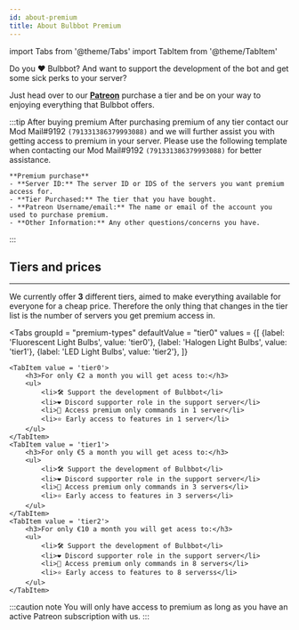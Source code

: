```yaml
---
id: about-premium
title: About Bulbbot Premium
---
```


import Tabs from '@theme/Tabs'
import TabItem from '@theme/TabItem'

Do you ❤️ Bulbbot? And want to support the development of the bot and get some sick perks to your server?

Just head over to our [**Patreon**](https://www.patreon.com/bulbbot) purchase a tier and be on your way to enjoying everything that Bulbbot offers.

:::tip After buying premium
After purchasing premium of any tier contact our Mod Mail#9192 `(791331386379993088)` and we will further assist you with getting access to premium in your server. Please use the following template when contacting our Mod Mail#9192 `(791331386379993088)` for better assistance. 

```
**Premium purchase**
- **Server ID:** The server ID or IDS of the servers you want premium access for.
- **Tier Purchased:** The tier that you have bought.
- **Patreon Username/email:** The name or email of the account you used to purchase premium.
- **Other Information:** Any other questions/concerns you have.
```
:::

## Tiers and prices
---
We currently offer **3** different tiers, aimed to make everything available for everyone for a cheap price. Therefore the only thing that changes in the tier list is the number of servers you get premium access in.

<Tabs
groupId = "premium-types"
defaultValue = "tier0"
values = {[
        {label: 'Fluorescent Light Bulbs', value: 'tier0'},
        {label: 'Halogen Light Bulbs', value: 'tier1'},
        {label: 'LED Light Bulbs', value: 'tier2'},
    ]}
>
    <TabItem value = 'tier0'>
        <h3>For only €2 a month you will get acess to:</h3>
        <ul>
            <li>🛠️ Support the development of Bulbbot</li>
            <li>❤️ Discord supporter role in the support server</li>
            <li>👑 Access premium only commands in 1 server</li>
            <li>⭐ Early access to features in 1 server</li>
        </ul>
    </TabItem>
    <TabItem value = 'tier1'>
        <h3>For only €5 a month you will get acess to:</h3>
        <ul>
            <li>🛠️ Support the development of Bulbbot</li>
            <li>❤️ Discord supporter role in the support server</li>
            <li>👑 Access premium only commands in 3 servers</li>
            <li>⭐ Early access to features in 3 servers</li>
        </ul>
    </TabItem>
    <TabItem value = 'tier2'>
        <h3>For only €10 a month you will get acess to:</h3>
        <ul>
            <li>🛠️ Support the development of Bulbbot</li>
            <li>❤️ Discord supporter role in the support server</li>
            <li>👑 Access premium only commands in 8 servers</li>
            <li>⭐ Early access to features to 8 serverss</li>
        </ul>
    </TabItem>
</Tabs>

:::caution note
You will only have access to premium as long as you have an active Patreon subscription with us.
:::